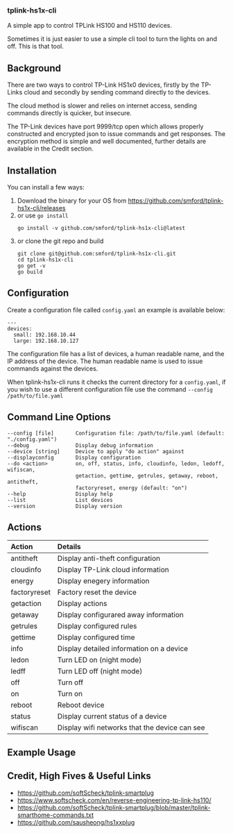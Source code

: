 ### tplink-hs1x-cli

A simple app to control TPLink HS100 and HS110 devices.

Sometimes it is just easier to use a simple cli tool to turn the lights on and off.  This is that tool.


## Background

There are two ways to control TP-Link HS1x0 devices, firstly by the TP-Links cloud and secondly by sending command directly to the devices.

The cloud method is slower and relies on internet access, sending commands directly is quicker, but insecure.

The TP-Link devices have port 9999/tcp open which allows properly constructed and encrypted json to issue commands and get responses.  The encryption method is simple and well documented, further details are available in the Credit section.

## Installation

You can install a few ways:

1. Download the binary for your OS from https://github.com/smford/tplink-hs1x-cli/releases
1. or use `go install`
   ```
   go install -v github.com/smford/tplink-hs1x-cli@latest
   ```
1. or clone the git repo and build
   ```
   git clone git@github.com:smford/tplink-hs1x-cli.git
   cd tplink-hs1x-cli
   go get -v
   go build
   ```

## Configuration

Create a configuration file called `config.yaml` an example is available below:
```
---
devices:
  small: 192.168.10.44
  large: 192.168.10.127
```

The configuration file has a list of devices, a human readable name, and the IP address of the device.  The human readable name is used to issue commands against the devices.

When tplink-hs1x-cli runs it checks the current directory for a `config.yaml`, if you wish to use a different configuration file use the command `--config /path/to/file.yaml`

## Command Line Options
```
--config [file]       Configuration file: /path/to/file.yaml (default: "./config.yaml")
--debug               Display debug information
--device [string]     Device to apply "do action" against
--displayconfig       Display configuration
--do <action>         on, off, status, info, cloudinfo, ledon, ledoff, wifiscan,
                      getaction, gettime, getrules, getaway, reboot, antitheft,
                      factoryreset, energy (default: "on")
--help                Display help
--list                List devices
--version             Display version
```

## Actions
| Action | Details |
|:--|:--|
| antitheft | Display anti-theft configuration |
| cloudinfo | Display TP-Link cloud information |
| energy | Display enegery information |
| factoryreset | Factory reset the device |
| getaction | Display actions |
| getaway | Display configurared away information |
| getrules | Display configured rules |
| gettime | Display configured time |
| info | Display detailed information on a device |
| ledon | Turn LED on (night mode) |
| ledff | Turn LED off (night mode) |
| off | Turn off |
| on | Turn on |
| reboot | Reboot device |
| status | Display current status of a device |
| wifiscan | Display wifi networks that the device can see |


##  Example Usage



## Credit, High Fives & Useful Links
- https://github.com/softScheck/tplink-smartplug
- https://www.softscheck.com/en/reverse-engineering-tp-link-hs110/
- https://github.com/softScheck/tplink-smartplug/blob/master/tplink-smarthome-commands.txt
- https://github.com/sausheong/hs1xxplug
